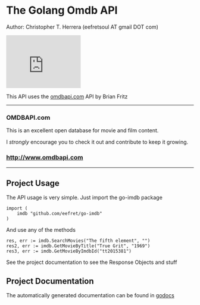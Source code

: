 The Golang Omdb API
=======

Author: Christopher T. Herrera (eefretsoul AT gmail DOT com)

<iframe src="http://githubbadge.appspot.com/eefret" style="border: 0;height: 142px;width: 200px;overflow: hidden;" frameBorder="0"></iframe>

This API uses the [omdbapi.com](http://omdbapi.com/) API by Brian Fritz

***
### OMDBAPI.com
This is an excellent open database for movie and film content.

I *strongly* encourage you to check it out and contribute to keep it growing.

### http://www.omdbapi.com
***
Project Usage
-------------
The API usage is very simple. Just import the go-imdb package

	import (
		imdb "github.com/eefret/go-imdb"
	)

And use any of the methods 

	res, err := imdb.SearchMovies("The fifth element", "")
	res2, err := imdb.GetMovieByTitle("True Grit", "1969")
	res3, err := imdb.GetMovieByImdbId("tt2015381")

See the project documentation to see the Response Objects and stuff

Project Documentation
---------------------
The automatically generated documentation can be found in [godocs](http://godoc.org/github.com/eefret/go-imdb)
